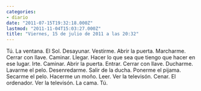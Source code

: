 ```yaml
---
categories:
- diario
date: "2011-07-15T19:32:18.000Z"
lastmod: "2011-11-04T15:03:27.000Z"
title: "Viernes, 15 de julio de 2011 a las 20:32"
---
```


Tú. La ventana. El Sol. Desayunar. Vestirme. Abrir la puerta. Marcharme. Cerrar con llave. Caminar. Llegar. Hacer lo que sea que tiengo que hacer en ese lugar. Irte. Caminar. Abrir la puerta. Entrar. Cerrar con llave. Ducharme. Lavarme el pelo. Desenredarme. Salir de la ducha. Ponerme el pijama. Secarme el pelo. Hacerme un moño. Leer. Ver la televisón. Cenar. El ordenador. Ver la televisón. La cama. Tú.
